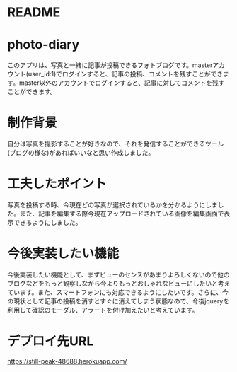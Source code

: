 # README

photo-diary
===========
  このアプリは、写真と一緒に記事が投稿できるフォトブログです。masterアカウント(user_id:1)でログインすると、記事の投稿、コメントを残すことができます。master以外のアカウントでログインすると、記事に対してコメントを残すことができます。

# 制作背景
  自分は写真を撮影することが好きなので、それを発信することができるツール(ブログの様な)があればいいなと思い作成しました。

# 工夫したポイント
  写真を投稿する時、今現在どの写真が選択されているかを分かるようにしました。また、記事を編集する際今現在アップロードされている画像を編集画面で表示できるようにしました。

# 今後実装したい機能
  今後実装したい機能として、まずビューのセンスがあまりよろしくないので他のブログなどをもっと観察しながら今よりもっとおしゃれなビューにしたいと考えています。また、スマートフォンにも対応できるようにしたいです。さらに、今の現状として記事の投稿を消すとすぐに消えてしまう状態なので、今後jqueryを利用して確認のモーダル、アラートを付け加えたいと考えています。

# デプロイ先URL
  https://still-peak-48688.herokuapp.com/